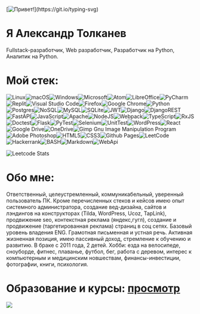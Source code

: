 [![Привет!](https://readme-typing-svg.herokuapp.com?color=%2336BCF7&lines=Привет!)](https://git.io/typing-svg)
# Я Александр Толканев 

Fullstack-разработчик, Web разработчик, Разработчик на Python, Аналитик на Python.

# Мой стек:
![Linux](https://img.shields.io/badge/Linux-FCC624?style=for-the-badge&logo=linux&logoColor=black)![macOS](https://img.shields.io/badge/mac%20os-000000?style=for-the-badge&logo=macos&logoColor=F0F0F0)![Windows](https://img.shields.io/badge/Windows-0078D6?style=for-the-badge&logo=windows&logoColor=white)![Microsoft](https://img.shields.io/badge/Microsoft-0078D4?style=for-the-badge&logo=microsoft&logoColor=white)![Atom](https://img.shields.io/badge/Atom-%2366595C.svg?style=for-the-badge&logo=atom&logoColor=white)![LibreOffice](https://img.shields.io/badge/LibreOffice-%2318A303?style=for-the-badge&logo=LibreOffice&logoColor=white)![PyCharm](https://img.shields.io/badge/pycharm-143?style=for-the-badge&logo=pycharm&logoColor=black&color=black&labelColor=green)![Replit](https://img.shields.io/badge/Replit-DD1200?style=for-the-badge&logo=Replit&logoColor=white)![Visual Studio Code](https://img.shields.io/badge/Visual%20Studio%20Code-0078d7.svg?style=for-the-badge&logo=visual-studio-code&logoColor=white)![Firefox](https://img.shields.io/badge/Firefox-FF7139?style=for-the-badge&logo=Firefox-Browser&logoColor=white)![Google Chrome](https://img.shields.io/badge/Google%20Chrome-4285F4?style=for-the-badge&logo=GoogleChrome&logoColor=white)![Python](https://img.shields.io/badge/python-3670A0?style=for-the-badge&logo=python&logoColor=ffdd54)![Postgres](https://img.shields.io/badge/postgres-%23316192.svg?style=for-the-badge&logo=postgresql&logoColor=white)![NoSQL](https://img.shields.io/badge/NoSQL-NoSQL-blue?style=for-the-badge&logo=sqlite&logoColor=white)![MySQL](https://img.shields.io/badge/mysql-%2300f.svg?style=for-the-badge&logo=mysql&logoColor=white)![SQLite](https://img.shields.io/badge/sqlite-%2307405e.svg?style=for-the-badge&logo=sqlite&logoColor=white)![JWT](https://img.shields.io/badge/JWT-black?style=for-the-badge&logo=JSON%20web%20tokens)![Django](https://img.shields.io/badge/django-%23092E20.svg?style=for-the-badge&logo=django&logoColor=white)![DjangoREST](https://img.shields.io/badge/DJANGO-REST-ff1709?style=for-the-badge&logo=django&logoColor=white&color=ff1709&labelColor=gray)![FastAPI](https://img.shields.io/badge/FastAPI-005571?style=for-the-badge&logo=fastapi)![JavaScript](https://img.shields.io/badge/javascript-%23323330.svg?style=for-the-badge&logo=javascript&logoColor=%23F7DF1E)![Apache](https://img.shields.io/badge/apache-%23D42029.svg?style=for-the-badge&logo=apache&logoColor=white)![NodeJS](https://img.shields.io/badge/node.js-6DA55F?style=for-the-badge&logo=node.js&logoColor=white)![Webpack](https://img.shields.io/badge/webpack-%238DD6F9.svg?style=for-the-badge&logo=webpack&logoColor=black)![TypeScript](https://img.shields.io/badge/TypeScript-TypeScript-orange?style=for-the-badge&logo=javascript&logoColor=%23F7DF1E)![RxJS](https://img.shields.io/badge/rxjs-%23B7178C.svg?style=for-the-badge&logo=reactivex&logoColor=white)![Doctest](https://img.shields.io/badge/Doctest-Doctest-yellow?style=for-the-badge&logo=python&logoColor=ffdd54)![Flask](https://img.shields.io/badge/flask-%23000.svg?style=for-the-badge&logo=flask&logoColor=white)![PyTest](https://img.shields.io/badge/PyTest-PyTest-brightgreen?style=for-the-badge&logo=python&logoColor=ffdd54)![Selenium](https://img.shields.io/badge/-selenium-%43B02A?style=for-the-badge&logo=selenium&logoColor=white)![UnitTest](https://img.shields.io/badge/UnitTest-UnitTest-yellow?style=for-the-badge&logo=python&logoColor=ffdd54)![WordPress](https://img.shields.io/badge/WordPress-%23117AC9.svg?style=for-the-badge&logo=WordPress&logoColor=white)![React](https://img.shields.io/badge/react-%2320232a.svg?style=for-the-badge&logo=react&logoColor=%2361DAFB)![Google Drive](https://img.shields.io/badge/Google%20Drive-4285F4?style=for-the-badge&logo=googledrive&logoColor=white)![OneDrive](https://img.shields.io/badge/OneDrive-0078D4.svg?style=for-the-badge&logo=microsoftonedrive&logoColor=white)![Gimp Gnu Image Manipulation Program](https://img.shields.io/badge/Gimp-657D8B?style=for-the-badge&logo=gimp&logoColor=FFFFFF)![Adobe Photoshop](https://img.shields.io/badge/adobe%20photoshop-%2331A8FF.svg?style=for-the-badge&logo=adobe%20photoshop&logoColor=white)![HTML5](https://img.shields.io/badge/html5-%23E34F26.svg?style=for-the-badge&logo=html5&logoColor=white)![CSS3](https://img.shields.io/badge/css3-%231572B6.svg?style=for-the-badge&logo=css3&logoColor=white)![Github Pages](https://img.shields.io/badge/github%20pages-121013?style=for-the-badge&logo=github&logoColor=white)![LeetCode](https://img.shields.io/badge/LeetCode-000000?style=for-the-badge&logo=LeetCode&logoColor=#d16c06)![Hackerrank](https://img.shields.io/badge/-Hackerrank-2EC866?style=for-the-badge&logo=HackerRank&logoColor=white)![BASH](https://img.shields.io/badge/BASH-BASH-lightgrey?style=for-the-badge&logo=HackerRank&logoColor=white)![Markdown](https://img.shields.io/badge/markdown-%23000000.svg?style=for-the-badge&logo=markdown&logoColor=white)![WebApi](https://img.shields.io/badge/WebApi-WebApi-blue?style=for-the-badge&logo=fastapi)

![Leetcode Stats](https://leetcard.jacoblin.cool/allcars61?theme=dark)
# Обо мне:
Ответственный, целеустремленный, коммуникабельный, уверенный пользователь ПК. Кроме перечисленных стеков и кейсов имею опыт системного администратора, создание вед-дизайна, сайтов и лэндингов на конструкторах (Tilda, WordPress, Ucoz, TapLink), продвижение seo, контекстная реклама (яндекс,гугл), создание и продвижение (таргетированная реклама) страниц в соц сетях. Базовый уровень владения ENG. Грамотная письменная и устная речь. Активная жизненная позиция, имею пассивный доход, стремление к обучению и развитию. В браке с 2011 года, 2 детей. Хобби: езда на велосипеде, сноуборде, фитнес, плаванье, футбол, бег, работа с деревом, интерес к компьютерным и медицинским новшествам, финансы-инвестиции, фотографии, книги, психология.

# Образование и курсы: [просмотр](https://github.com/allcars61/allcars61/blob/main/education/README.MD)








![](https://komarev.com/ghpvc/?username=your-github-username)
